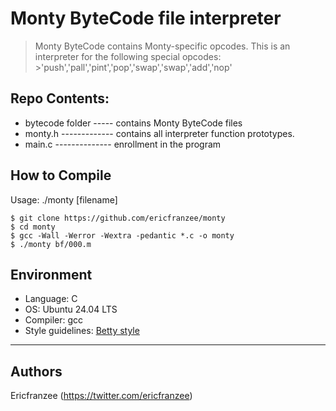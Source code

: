 # Monty ByteCode file interpreter
>Monty ByteCode contains Monty-specific opcodes. 
>This is an interpreter for the following special opcodes: >'push','pall','pint','pop','swap','swap','add','nop'

## Repo Contents: 
* bytecode folder ----- contains Monty ByteCode files
* monty.h ------------- contains all interpreter function prototypes.
* main.c -------------- enrollment in the program

## How to Compile
Usage: ./monty [filename]
```
$ git clone https://github.com/ericfranzee/monty
$ cd monty
$ gcc -Wall -Werror -Wextra -pedantic *.c -o monty
$ ./monty bf/000.m
```

## Environment
* Language: C
* OS: Ubuntu 24.04 LTS
* Compiler: gcc 
* Style guidelines: [Betty style](https://github.com/holbertonschool/Betty/wiki)
---
## Authors
Ericfranzee (https://twitter.com/ericfranzee)